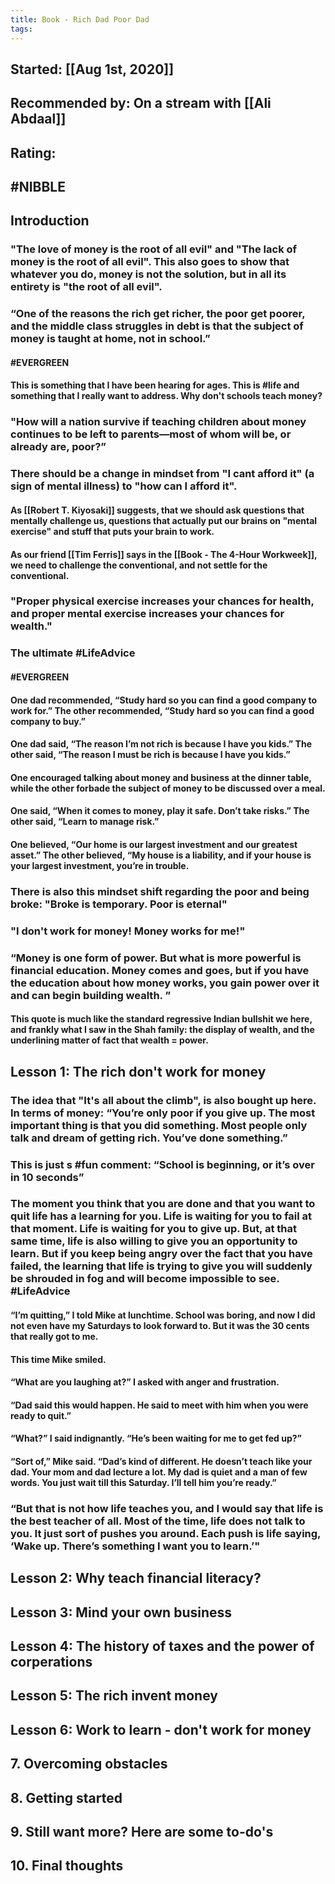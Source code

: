 ```yaml
---
title: Book - Rich Dad Poor Dad
tags:
---
```


## Started: [[Aug 1st, 2020]] 
## Recommended by: On a stream with [[Ali Abdaal]]
## Rating:
## #NIBBLE
## **Introduction**
### "The love of money is the root of all evil" and "The lack of money is the root of all evil". This also goes to show that whatever you do, money is not the solution, but in all its entirety is "the root of all evil".
### “One of the reasons the rich get richer, the poor get poorer, and the middle class struggles in debt is that the subject of money is taught at home, not in school.”
#### #EVERGREEN
#### This is something that I have been hearing for ages. This is #life and something that I really want to address. Why don't schools teach money?
### "How will a nation survive if teaching children about money continues to be left to parents—most of whom will be, or already are, poor?”
### There should be a change in mindset from "I cant afford it" (a sign of mental illness) to "how can I afford it".
#### As [[Robert T. Kiyosaki]] suggests, that we should ask questions that mentally challenge us, questions that actually put our brains on  "mental exercise" and stuff that puts your brain to work.
#### As our friend [[Tim Ferris]] says in the [[Book - The 4-Hour Workweek]], we need to challenge the conventional, and not settle for the conventional.
### "Proper physical exercise increases your chances for health, and proper mental exercise increases your chances for wealth."
### The ultimate #LifeAdvice
#### #EVERGREEN
#### One dad recommended, “Study hard so you can find a good company to work for.” The other recommended, “Study hard so you can find a good company to buy.”
#### One dad said, “The reason I’m not rich is because I have you kids.” The other said, “The reason I must be rich is because I have you kids.”
#### One encouraged talking about money and business at the dinner table, while the other forbade the subject of money to be discussed over a meal.
#### One said, “When it comes to money, play it safe. Don’t take risks.” The other said, “Learn to manage risk.”
#### One believed, “Our home is our largest investment and our greatest asset.” The other believed, “My house is a liability, and if your house is your largest investment, you’re in trouble.
### There is also this mindset shift regarding the poor and being broke: "Broke is temporary. Poor is eternal"
### "I don't work for money! Money works for me!"
### “Money is one form of power. But what is more powerful is financial education. Money comes and goes, but if you have the education about how money works, you gain power over it and can begin building wealth. ”
#### This quote is much like the standard regressive Indian bullshit we here, and frankly what I saw in the Shah family: the display of wealth, and the underlining matter of fact that wealth = power.
## **Lesson 1: The rich don't work for money**
### The idea that "It's all about the climb", is also bought up here. In terms of money: “You’re only poor if you give up. The most important thing is that you did something. Most people only talk and dream of getting rich. You’ve done something.”
### This is just s #fun comment: “School is beginning, or it’s over in 10 seconds”
### The moment you think that you are done and that you want to quit life has a learning for you. Life is waiting for you to fail at that moment. Life is waiting for you to give up. But, at that same time, life is also willing to give you an opportunity to learn. But if you keep being angry over the fact that you have failed, the learning that life is trying to give you will suddenly be shrouded in fog and will become impossible to see. #LifeAdvice
#### “I’m quitting,” I told Mike at lunchtime. School was boring, and now I did not even have my Saturdays to look forward to. But it was the 30 cents that really got to me.
#### This time Mike smiled.
#### “What are you laughing at?” I asked with anger and frustration.
#### “Dad said this would happen. He said to meet with him when you were ready to quit.”
#### “What?” I said indignantly. “He’s been waiting for me to get fed up?”
#### “Sort of,” Mike said. “Dad’s kind of different. He doesn’t teach like your dad. Your mom and dad lecture a lot. My dad is quiet and a man of few words. You just wait till this Saturday. I’ll tell him you’re ready.”
### “But that is not how life teaches you, and I would say that life is the best teacher of all. Most of the time, life does not talk to you. It just sort of pushes you around. Each push is life saying, ‘Wake up. There’s something I want you to learn.’"
## Lesson 2: Why teach financial literacy?
## Lesson 3: Mind your own business
## Lesson 4: The history of taxes and the power of corperations
## Lesson 5: The rich invent money
## Lesson 6: Work to learn - don't work for money
## 7. Overcoming obstacles
## 8. Getting started
## 9. Still want more? Here are some to-do's
## 10. Final thoughts